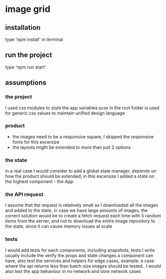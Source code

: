 # image grid 

## installation 
type 'npm install' in terminal

## run the project  
type 'npm run start' 

## assumptions 

### the project 
I used css modules to style the app
variables.scss in the root folder is used for generic css values to maintain unified design language 

### product
* the images need to be a responsive square, I skipped the responsive fonts for this excersize
* the layouts might  be extended to more than just 2 options 

### the state 
in a real case I would consider to add a global state manager, depends on how the product should be extended, in this excersize I added a state on the highest component - the App 

### the API request
I assume that the request is relatively small so I downloaded all the images and added to the state, in case we have large amounts of images, the correct solution would be to create a fetch request each time with 5 random items from the server, and not to download the entire image repository to the state, since it can cause memory issues at scale 

### tests 
I would add tests for each components, including snapshots, tests I write usually include the verify the props and state changes a component can have, also test the services and helpers for edge cases, example: a case where the api returns less than batch size images should be tested..
I would also test the app behaviour in no network and slow network cases

